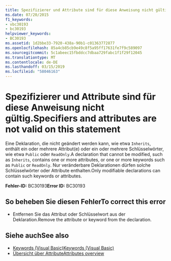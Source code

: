 ```yaml
---
title: Spezifizierer und Attribute sind für diese Anweisung nicht gültig.
ms.date: 07/20/2015
f1_keywords:
- vbc30193
- bc30193
helpviewer_keywords:
- BC30193
ms.assetid: 1d2bbe33-7920-438a-90b1-c01363772877
ms.openlocfilehash: 85a4cb85cb9e49c8f5a95ff17631fe7f9c589097
ms.sourcegitcommit: 5c1abeec15fbddcc7dbaa729fabc1f1f29f12045
ms.translationtype: MT
ms.contentlocale: de-DE
ms.lasthandoff: 03/15/2019
ms.locfileid: "58046163"
---
```

# <a name="specifiers-and-attributes-are-not-valid-on-this-statement"></a><span data-ttu-id="96fb3-102">Spezifizierer und Attribute sind für diese Anweisung nicht gültig.</span><span class="sxs-lookup"><span data-stu-id="96fb3-102">Specifiers and attributes are not valid on this statement</span></span>
<span data-ttu-id="96fb3-103">Eine Deklaration, die nicht geändert werden kann, wie etwa `Inherits`, enthält ein oder mehrere Attribut(e) oder ein oder mehrere Schlüsselwörter, wie etwa `Public` oder `ReadOnly`.</span><span class="sxs-lookup"><span data-stu-id="96fb3-103">A declaration that cannot be modified, such as `Inherits`, contains one or more attributes, or one or more keywords such as `Public` or `ReadOnly`.</span></span> <span data-ttu-id="96fb3-104">Nur veränderbare Deklarationen dürfen solche Schlüsselwörter oder Attribute enthalten.</span><span class="sxs-lookup"><span data-stu-id="96fb3-104">Only modifiable declarations can contain such keywords or attributes.</span></span>  
  
 <span data-ttu-id="96fb3-105">**Fehler-ID:** BC30193</span><span class="sxs-lookup"><span data-stu-id="96fb3-105">**Error ID:** BC30193</span></span>  
  
## <a name="to-correct-this-error"></a><span data-ttu-id="96fb3-106">So beheben Sie diesen Fehler</span><span class="sxs-lookup"><span data-stu-id="96fb3-106">To correct this error</span></span>  
  
-   <span data-ttu-id="96fb3-107">Entfernen Sie das Attribut oder Schlüsselwort aus der Deklaration.</span><span class="sxs-lookup"><span data-stu-id="96fb3-107">Remove the attribute or keyword from the declaration.</span></span>  
  
## <a name="see-also"></a><span data-ttu-id="96fb3-108">Siehe auch</span><span class="sxs-lookup"><span data-stu-id="96fb3-108">See also</span></span>

- [<span data-ttu-id="96fb3-109">Keywords (Visual Basic)</span><span class="sxs-lookup"><span data-stu-id="96fb3-109">Keywords (Visual Basic)</span></span>](~/docs/visual-basic/language-reference/keywords/index.md)
- [<span data-ttu-id="96fb3-110">Übersicht über Attribute</span><span class="sxs-lookup"><span data-stu-id="96fb3-110">Attributes overview</span></span>](~/docs/visual-basic/programming-guide/concepts/attributes/index.md)
